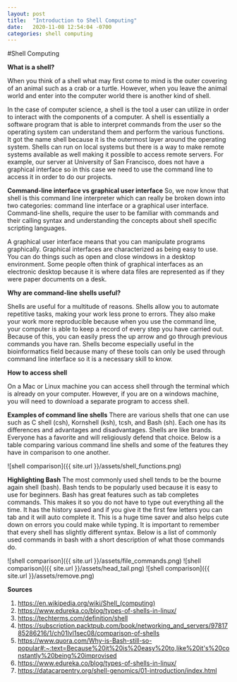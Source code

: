 ```yaml
---
layout: post
title:  "Introduction to Shell Computing"
date:   2020-11-08 12:54:04 -0700
categories: shell computing
---
```

#Shell Computing

**What is a shell?**

When you think of a shell what may first come to mind is the outer covering of an animal such as a crab or a turtle. However, when you leave the animal world and enter into the computer world there is another kind of shell.

In the case of computer science, a shell is the tool a user can utilize in order to interact with the components of a computer. A shell is essentially a software program that is able to interpret commands from the user so the operating system can understand them and perform the various functions. It got the name shell because it is the outermost layer around the operating system. Shells can run on local systems but there is a way to make remote systems available as well making it possible to access remote servers. For example, our server at University of San Francisco, does not have a graphical interface so in this case we need to use the command line to access it in order to do our projects.   

**Command-line interface vs graphical user interface**
So, we now know that shell is this command line interpreter which can really be broken down into two categories: command line interface or a graphical user interface. Command-line shells, require the user to be familiar with commands and their calling syntax and understanding the concepts about shell specific scripting languages.

A graphical user interface means that you can manipulate programs graphically. Graphical interfaces are characterized as being easy to use. You can do things such as open and close windows in a desktop environment. Some people often think of graphical interfaces as an electronic desktop because it is where data files are represented as if they were paper documents on a desk.

**Why are command-line shells useful?**

Shells are useful for a multitude of reasons. Shells allow you to automate repetitive tasks, making your work less prone to errors. They also make your work more reproducible because when you use the command line, your computer is able to keep a record of every step you have carried out. Because of this, you can easily press the up arrow and go through previous commands you have ran. Shells become especially useful in the bioinformatics field because many of these tools can only be used through command line interface so it is a necessary skill to know.

**How to access shell**

On a Mac or Linux machine you can access shell through the terminal which is already on your computer. However, if you are on a windows machine, you will need to download a separate program to access shell.

**Examples of command line shells**
There are various shells that one can use such as C shell (csh), Kornshell (ksh), tcsh, and Bash (sh). Each one has its differences and advantages and disadvantages. Shells are like brands. Everyone has a favorite and will religiously defend that choice. Below is a table comparing various command line shells and some of the features they have in comparison to one another.

![shell comparison]({{ site.url }}/assets/shell_functions.png)

**Highlighting Bash**
The most commonly used shell tends to be the bourne again shell (bash). Bash tends to be popularly used because it is easy to use for beginners. Bash has great features such as tab completes commands. This makes it so you do not have to type out everything all the time. It has the history saved and if you give it the first few letters you can tab and it will auto complete it. This is a huge time saver and also helps cute down on errors you could make while typing. It is important to remember that every shell has slightly different syntax. Below is a list of commonly used commands in bash with a short description of what those commands do.

![shell comparison]({{ site.url }}/assets/file_commands.png)
![shell comparison]({{ site.url }}/assets/head_tail.png)
![shell comparison]({{ site.url }}/assets/remove.png)


**Sources**
1) https://en.wikipedia.org/wiki/Shell_(computing)
2) https://www.edureka.co/blog/types-of-shells-in-linux/
3) https://techterms.com/definition/shell
4) https://subscription.packtpub.com/book/networking_and_servers/9781785286216/1/ch01lvl1sec08/comparison-of-shells
5) https://www.quora.com/Why-is-Bash-still-so-popular#:~:text=Because%20it%20is%20easy%20to,like%20it's%20constantly%20being%20improvised
6) https://www.edureka.co/blog/types-of-shells-in-linux/
7) https://datacarpentry.org/shell-genomics/01-introduction/index.html
